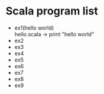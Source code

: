 # Scala program list  
- ex1(hello world)  
hello.scala -> print "hello world"
- ex2  
- ex3  
- ex4  
- ex5  
- ex6  
- ex7  
- ex8  
- ex9  
